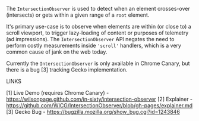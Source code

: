 The `IntersectionObserver` is used to detect when an element crosses-over (intersects) or gets within a given range of a `root` element.

It's primary use-case is to observe when elements are within (or close to) a scroll viewport, to trigger lazy-loading of content or purposes of telemetry (ad impressions). The `IntersectionObserver` API negates the need to perform costly measurements inside `'scroll'` handlers, which is a very common cause of jank on the web today.

Currently the `IntersectionObserver` is only available in Chrome Canary, but there is a bug [3] tracking Gecko implementation.

LINKS

[1] Live Demo (requires Chrome Canary) - https://wilsonpage.github.com/in-sixty/intersection-observer
[2] Explainer - https://github.com/WICG/IntersectionObserver/blob/gh-pages/explainer.md
[3] Gecko Bug - https://bugzilla.mozilla.org/show_bug.cgi?id=1243846
